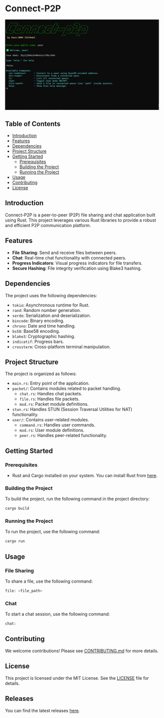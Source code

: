 # Connect-P2P

<p align="center">
  <img src="assets/home.png" alt="Connect-P2P Home" width="600"/>
</p>

## Table of Contents

- [Introduction](#introduction)
- [Features](#features)
- [Dependencies](#dependencies)
- [Project Structure](#project-structure)
- [Getting Started](#getting-started)
    - [Prerequisites](#prerequisites)
    - [Building the Project](#building-the-project)
    - [Running the Project](#running-the-project)
- [Usage](#usage)
- [Contributing](#contributing)
- [License](#license)

## Introduction

Connect-P2P is a peer-to-peer (P2P) file sharing and chat application built using Rust. This project leverages various Rust libraries to provide a robust and efficient P2P communication platform.

## Features

- **File Sharing**: Send and receive files between peers.
- **Chat**: Real-time chat functionality with connected peers.
- **Progress Indicators**: Visual progress indicators for file transfers.
- **Secure Hashing**: File integrity verification using Blake3 hashing.

## Dependencies

The project uses the following dependencies:

- `tokio`: Asynchronous runtime for Rust.
- `rand`: Random number generation.
- `serde`: Serialization and deserialization.
- `bincode`: Binary encoding.
- `chrono`: Date and time handling.
- `bs58`: Base58 encoding.
- `blake3`: Cryptographic hashing.
- `indicatif`: Progress bars.
- `crossterm`: Cross-platform terminal manipulation.

## Project Structure

The project is organized as follows:

- `main.rs`: Entry point of the application.
- `packet/`: Contains modules related to packet handling.
  - `chat.rs`: Handles chat packets.
  - `file.rs`: Handles file packets.
  - `mod.rs`: Packet module definitions.
- `stun.rs`: Handles STUN (Session Traversal Utilities for NAT) functionality.
- `user/`: Contains user-related modules.
  - `command.rs`: Handles user commands.
  - `mod.rs`: User module definitions.
  - `peer.rs`: Handles peer-related functionality.

## Getting Started

### Prerequisites

- Rust and Cargo installed on your system. You can install Rust from [here](https://www.rust-lang.org/tools/install).

### Building the Project

To build the project, run the following command in the project directory:

```sh
cargo build
```

### Running the Project

To run the project, use the following command:

```sh
cargo run
```

## Usage

### File Sharing

To share a file, use the following command:

```sh
file: <file_path>
```

### Chat

To start a chat session, use the following command:

```sh
chat:
```

## Contributing

We welcome contributions! Please see [CONTRIBUTING.md](CONTRIBUTING.md) for more details.

## License

This project is licensed under the MIT License. See the [LICENSE](LICENSE) file for details.

## Releases
You can find the latest releases [here](https://github.com/your-repo/releases).
